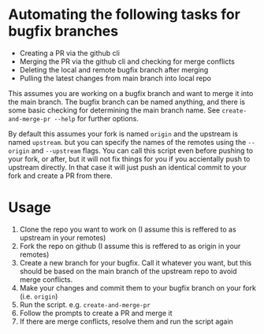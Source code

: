# Automating the following tasks for bugfix branches
- Creating a PR via the github cli
- Merging the PR via the github cli and checking for merge conflicts
- Deleting the local and remote bugfix branch after merging
- Pulling the latest changes from main branch into local repo

This assumes you are working on a bugfix branch and want to merge it into the main branch.
The bugfix branch can be named anything, and there is some basic checking for determining the main branch name.
See `create-and-merge-pr --help` for further options.

By default this assumes your fork is named `origin` and the upstream is named `upstream`. but you can specify the names of the remotes using the `--origin` and `--upstream` flags.
You can call this script even before pushing to your fork, or after, but it will not fix things for you if you accientally push to upstream directly. In that case it will just push an identical commit to your fork and create a PR from there.

# Usage
1. Clone the repo you want to work on (I assume this is reffered to as upstream in your remotes)
2. Fork the repo on github (I assume this is reffered to as origin in your remotes)
3. Create a new branch for your bugfix. Call it whatever you want, but this should be based on the main branch of the upstream repo to avoid merge conflicts.
4. Make your changes and commit them to your bugfix branch on your fork (i.e. `origin`)
5. Run the script. e.g. `create-and-merge-pr`
6. Follow the prompts to create a PR and merge it
7. If there are merge conflicts, resolve them and run the script again
